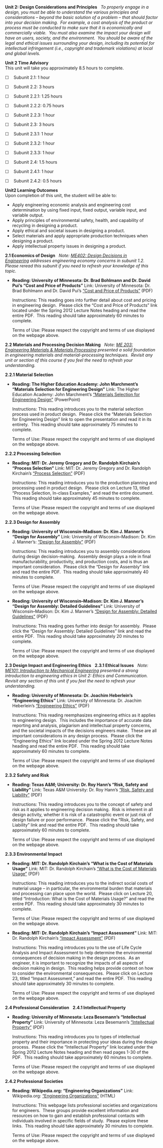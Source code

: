**Unit 2: Design Considerations and Principles** <span id="2"></span> 
*To properly engage in a design, you must be able to understand the
various principles and considerations – beyond the basic solution of a
problem – that should factor into your decision making.  For example, a
cost analysis of the product or process must be conducted to make sure
that it is economically and commercially viable.  You must also examine
the impact your design will have on users, society, and the
environment.  You should be aware of the legal and ethical issues
surrounding your design, including its potential for intellectual
infringement (i.e., copyright and trademark violations) at local and
global levels.*

**Unit 2 Time Advisory**  
This unit will take you approximately 8.5 hours to complete.  
  
 ☐    Subunit 2.1: 1 hour  
  
 ☐    Subunit 2.2: 3 hours

  
 ☐    Subunit 2.2.1: 1.25 hours  
  
 ☐    Subunit 2.2.2: 0.75 hours  
  
 ☐    Subunit 2.2.3: 1 hour

  
 ☐    Subunit 2.3: 3 hours

  
 ☐    Subunit 2.3.1: 1 hour  
  
 ☐    Subunit 2.3.2: 1 hour  
  
 ☐    Subunit 2.3.3: 1 hour

  
 ☐    Subunit 2.4: 1.5 hours

  
 ☐    Subunit 2.4.1: 1 hour  
  
 ☐    Subunit 2.4.2: 0.5 hours

**Unit2 Learning Outcomes**  
Upon completion of this unit, the student will be able to:
-   Apply engineering economic analysis and engineering cost
    determination by using fixed input, fixed output, variable input,
    and variable output.
-   Apply principles of environmental safety, health, and capability of
    recycling in designing a product.
-   Apply ethical and societal issues in designing a product.
-   Select materials and apply appropriate production techniques when
    designing a product.
-   Apply intellectual property issues in designing a product.

**2.1 Economics of Design** <span id="2.1"></span> 
*Note: [ME402: Design Decisions in
Engineering](http://www.saylor.org/courses/me402/) addresses engineering
economy concerns in subunit 1.2.  Please reread this subunit if you need
to refresh your knowledge of this topic.*

-   **Reading: University of Minnesota: Dr. Brad Bohlmann and Dr. David
    Pui’s “Cost and Price of Products”**
    Link: University of Minnesota: Dr. Brad Bohlmann and Dr. David Pui’s
    [“Cost and Price of
    Products”](http://www.me.umn.edu/courses/me4054/lecnotes/archive.html)
    (PDF)  
      
     Instructions: This reading goes into further detail about cost and
    pricing in engineering design.  Please click the “Cost and Price of
    Products” link located under the Spring 2012 Lecture Notes heading
    and read the entire PDF.  This reading should take approximately 60
    minutes to complete.  
      
     Terms of Use: Please respect the copyright and terms of use
    displayed on the webpage above.

**2.2 Materials and Processing Decision Making** <span id="2.2"></span> 
*Note: [ME 203: Engineering Materials & Materials
Processing](http://www.saylor.org/courses/me203/) presented a solid
foundation in engineering materials and material-processing techniques.
 Revisit any unit or section of this course if you feel the need to
refresh your understanding.*

**2.2.1 Material Selection** <span id="2.2.1"></span> 
-   **Reading: The Higher Education Academy: John Marchment’s “Materials
    Selection for Engineering Design”**
    Link: The Higher Education Academy: John Marchment’s [“Materials
    Selection for Engineering
    Design”](http://www.materials.ac.uk/resources/FE/powerpoint.asp)
    (PowerPoint)  
      
     Instructions: This reading introduces you to the material selection
    process used in product design.  Please click the “Materials
    Selection for Engineering Design” link to open the presentation and
    read it in its entirety.  This reading should take approximately 75
    minutes to complete.  
      
     Terms of Use: Please respect the copyright and terms of use
    displayed on the webpage above.

**2.2.2 Processing Selection** <span id="2.2.2"></span> 
-   **Reading: MIT: Dr. Jeremy Gregory and Dr. Randolph Kirchain’s
    “Process Selection”**
    Link: MIT: Dr. Jeremy Gregory and Dr. Randolph Kirchain’s [“Process
    Selection”](http://ocw.mit.edu/courses/materials-science-and-engineering/3-080-economic-environmental-issues-in-materials-selection-fall-2005/lecture-notes)
    (PDF)  
      
     Instructions: This reading introduces you to the production
    planning and processing used in product design.  Please click on
    Lecture 13, titled “Process Selection, In-class Examples,” and read
    the entire document.  This reading should take approximately 45
    minutes to complete.  
      
     Terms of Use: Please respect the copyright and terms of use
    displayed on the webpage above.

**2.2.3 Design for Assembly** <span id="2.2.3"></span> 
-   **Reading: University of Wisconsin–Madison: Dr. Kim J. Manner’s
    “Design for Assembly”**
    Link: University of Wisconsin–Madison: Dr. Kim J. Manner’s: [“Design
    for
    Assembly”](http://homepages.cae.wisc.edu/~me349/html_pages/dfm_dfa.html)
    (PDF)  
      
     Instructions: This reading introduces you to assembly
    considerations during design decision-making.  Assembly design plays
    a role in final manufacturability, productivity, and production
    costs, and is thus an important consideration.  Please click the
    “Design for Assembly” link and read the entire PDF.  This reading
    should take approximately 40 minutes to complete.  
      
     Terms of Use: Please respect the copyright and terms of use
    displayed on the webpage above.

-   **Reading: University of Wisconsin–Madison: Dr. Kim J. Manner’s
    “Design for Assembly: Detailed Guidelines”**
    Link: University of Wisconsin–Madison: Dr. Kim J. Manner’s [“Design
    for Assembly: Detailed
    Guidelines”](http://homepages.cae.wisc.edu/~me349/html_pages/dfm_dfa.html)
    (PDF)  
      
     Instructions: This reading goes further into design for assembly. 
    Please click the “Design for Assembly: Detailed Guidelines” link and
    read the entire PDF.  This reading should take approximately 20
    minutes to complete.  
      
     Terms of Use: Please respect the copyright and terms of use
    displayed on the webpage above.

**2.3 Design Impact and Engineering Ethics** <span id="2.3"></span> 
**2.3.1 Ethical Issues** <span id="2.3.1"></span> 
*Note: [ME101: Introduction to Mechanical
Engineering](http://www.saylor.org/courses/me101/) presented a strong
introduction to engineering ethics in Unit 2: Ethics and Communication. 
Revisit any section of this unit if you feel the need to refresh your
understanding.*

-   **Reading: University of Minnesota: Dr. Joachim Heberlein’s
    “Engineering Ethics”**
    Link: University of Minnesota: Dr. Joachim Heberlein’s [“Engineering
    Ethics”](http://www.me.umn.edu/courses/me4054/lecnotes/archive.html)
    (PDF)  
      
     Instructions: This reading reemphasizes engineering ethics as it
    applies to engineering design.  This includes the importance of
    accurate data reporting and analysis, plagiarism and intellectual
    property concerns, and the societal impacts of the decisions
    engineers make.  These are all important considerations in any
    design process.  Please click the “Engineering Ethics” link located
    under the Spring 2012 Lecture Notes heading and read the entire
    PDF.  This reading should take approximately 60 minutes to
    complete.  
      
     Terms of Use: Please respect the copyright and terms of use
    displayed on the webpage above.

**2.3.2 Safety and Risk** <span id="2.3.2"></span> 
-   **Reading: Texas A&M; University: Dr. Roy Hann’s “Risk, Safety and
    Liability”**
    Link: Texas A&M University: Dr. Roy Hann’s [“Risk, Safety and
    Liability”](http://courses.cs.tamu.edu/daugher/engr482/) (PDF)  
      
     Instructions: This reading introduces you to the concept of safety
    and risk as it applies to engineering decision making.  Risk is
    inherent in all design activity, whether it is risk of a
    catastrophic event or just risk of design failure or poor
    performance.  Please click the “Risk, Safety, and Liability” link
    and read the entire PDF.  This reading should take approximately 60
    minutes to complete.  
      
     Terms of Use: Please respect the copyright and terms of use
    displayed on the webpage above.

**2.3.3 Environmental Impact** <span id="2.3.3"></span> 
-   **Reading: MIT: Dr. Randolph Kirchain’s “What is the Cost of
    Materials Usage”**
    Link: MIT: Dr. Randolph Kirchain’s [“What is the Cost of Materials
    Usage”](http://ocw.mit.edu/courses/materials-science-and-engineering/3-080-economic-environmental-issues-in-materials-selection-fall-2005/lecture-notes)
    (PDF)  
      
     Instructions: This reading introduces you to the indirect social
    costs of material usage – in particular, the environmental burden
    that materials and processing can place upon the world.  Please
    click on Lecture 20, titled “Introduction: What is the Cost of
    Materials Usage?” and read the entire PDF.  This reading should take
    approximately 30 minutes to complete.  
      
     Terms of Use: Please respect the copyright and terms of use
    displayed on the webpage above.

-   **Reading: MIT: Dr. Randolph Kirchain’s “Impact Assessment”**
    Link: MIT: Dr. Randolph Kirchain’s [“Impact
    Assessment”](http://ocw.mit.edu/courses/materials-science-and-engineering/3-080-economic-environmental-issues-in-materials-selection-fall-2005/lecture-notes)
    (PDF)  
      
     Instructions: This reading introduces you to the use of Life Cycle
    Analysis and Impact Assessment to help determine the environmental
    consequences of decision making in the design process.  As an
    engineer, it is important to recognize the impacts of all aspects of
    decision making in design.  This reading helps provide context on
    how to consider the environmental consequences.  Please click on
    Lecture 23, titled “Impact Assessment,” and read the entire PDF. 
    This reading should take approximately 30 minutes to complete.  
      
     Terms of Use: Please respect the copyright and terms of use
    displayed on the webpage above.

**2.4 Professional Consideration** <span id="2.4"></span> 
**2.4.1 Intellectual Property** <span id="2.4.1"></span> 
-   **Reading: University of Minnesota: Leza Besemann’s “Intellectual
    Property”**
    Link: University of Minnesota: Leza Besemann’s [“Intellectual
    Property”](http://www.me.umn.edu/courses/me4054/lecnotes/archive.html)
    (PDF)  
      
     Instructions: This reading introduces you to types of intellectual
    property and their importance in protecting your ideas during the
    design process.  Please click the “Intellectual Property” link
    located under the Spring 2012 Lecture Notes heading and then read
    pages 1-30 of the PDF.  This reading should take approximately 60
    minutes to complete.  
      
     Terms of Use: Please respect the copyright and terms of use
    displayed on the webpage above.

**2.4.2 Professional Societies** <span id="2.4.2"></span> 
-   **Reading: Wikipedia.org: “Engineering Organizations”**
    Link: Wikipedia.org: [“Engineering
    Organizations”](http://en.wikipedia.org/wiki/Category:Engineering_organizations)
    (HTML)  
      
     Instructions: This webpage lists professional societies and
    organizations for engineers.  These groups provide excellent
    information and resources on how to gain and establish professional
    contacts with individuals involved in specific fields of study. 
    Please explore these links.  This reading should take approximately
    30 minutes to complete.  
      
     Terms of Use: Please respect the copyright and terms of use
    displayed on the webpage above.



